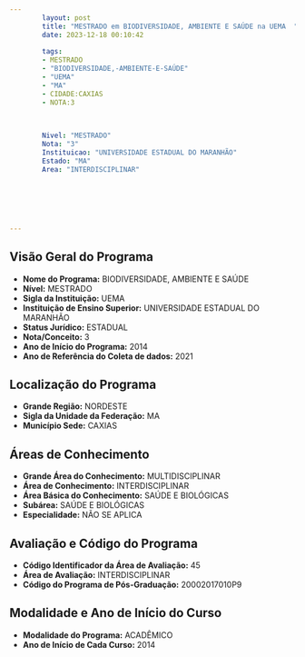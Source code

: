 ```yaml
---
        layout: post
        title: "MESTRADO em BIODIVERSIDADE, AMBIENTE E SAÚDE na UEMA  "
        date: 2023-12-18 00:10:42
     
        tags:
        - MESTRADO
        - "BIODIVERSIDADE,-AMBIENTE-E-SAÚDE"
        - "UEMA"
        - "MA"
        - CIDADE:CAXIAS
        - NOTA:3
        
       

        Nivel: "MESTRADO"
        Nota: "3"
        Instituicao: "UNIVERSIDADE ESTADUAL DO MARANHÃO"
        Estado: "MA"
        Area: "INTERDISCIPLINAR"
        
        
        
        
        
        
---
```

## Visão Geral do Programa
- **Nome do Programa:** BIODIVERSIDADE, AMBIENTE E SAÚDE
- **Nível:** MESTRADO
- **Sigla da Instituição:** UEMA
- **Instituição de Ensino Superior:** UNIVERSIDADE ESTADUAL DO MARANHÃO
- **Status Jurídico:** ESTADUAL
- **Nota/Conceito:** 3
- **Ano de Início do Programa:** 2014
- **Ano de Referência do Coleta de dados:** 2021

## Localização do Programa
- **Grande Região:** NORDESTE
- **Sigla da Unidade da Federação:** MA
- **Município Sede:** CAXIAS

## Áreas de Conhecimento
- **Grande Área do Conhecimento:** MULTIDISCIPLINAR
- **Área de Conhecimento:** INTERDISCIPLINAR
- **Área Básica do Conhecimento:** SAÚDE E BIOLÓGICAS
- **Subárea:** SAÚDE E BIOLÓGICAS
- **Especialidade:** NÃO SE APLICA

## Avaliação e Código do Programa
- **Código Identificador da Área de Avaliação:** 45
- **Área de Avaliação:** INTERDISCIPLINAR
- **Código do Programa de Pós-Graduação:** 20002017010P9


## Modalidade e Ano de Início do Curso
- **Modalidade do Programa:** ACADÊMICO
- **Ano de Início de Cada Curso:** 2014

